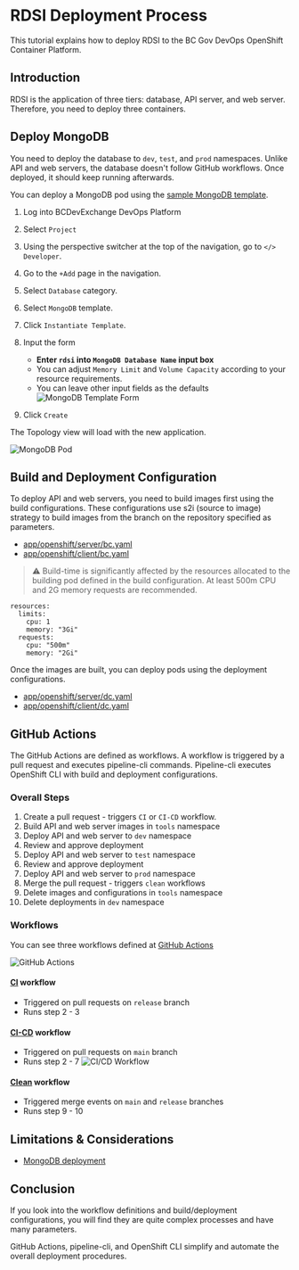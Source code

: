 # RDSI Deployment Process

This tutorial explains how to deploy RDSI to the BC Gov DevOps OpenShift Container Platform.

## Introduction

RDSI is the application of three tiers: database, API server, and web server. Therefore, you need to deploy three containers.

## Deploy MongoDB

You need to deploy the database to `dev`, `test`, and `prod` namespaces. Unlike API and web servers, the database doesn't follow GitHub workflows. Once deployed, it should keep running afterwards.

You can deploy a MongoDB pod using the [sample MongoDB template](https://github.com/sclorg/mongodb-container).

1. Log into BCDevExchange DevOps Platform
2. Select `Project` 
3. Using the perspective switcher at the top of the navigation, go to `</> Developer`.
4. Go to the `+Add` page in the navigation.
5. Select `Database` category.
6. Select `MongoDB` template.
7. Click `Instantiate Template`.
8. Input the form
   - **Enter `rdsi` into `MongoDB Database Name` input box**
   - You can adjust `Memory Limit` and `Volume Capacity` according to your resource requirements.
   - You can leave other input fields as the defaults
   ![MongoDB Template Form](./images/mongodb-template-form.png)

9. Click `Create`

The Topology view will load with the new application.

![MongoDB Pod](./images/topology-mongodb.png)

## Build and Deployment Configuration

To deploy API and web servers, you need to build images first using the build configurations. These configurations use s2i (source to image) strategy to build images from the branch on the repository specified as parameters.

- [app/openshift/server/bc.yaml](../openshift/server/bc.yaml)
- [app/openshift/client/bc.yaml](../openshift/client/bc.yaml)

> :warning: Build-time is significantly affected by the resources allocated to the building pod defined in the build configuration. At least 500m CPU and 2G memory requests are recommended.
```
resources:
  limits:
    cpu: 1
    memory: "3Gi"
  requests:
    cpu: "500m"
    memory: "2Gi"
```

Once the images are built, you can deploy pods using the deployment configurations.

- [app/openshift/server/dc.yaml](../openshift/server/dc.yaml)
- [app/openshift/client/dc.yaml](../openshift/client/dc.yaml)

## GitHub Actions

The GitHub Actions are defined as workflows. A workflow is triggered by a pull request and executes pipeline-cli commands. Pipeline-cli executes OpenShift CLI with build and deployment configurations.  

### Overall Steps

1. Create a pull request - triggers `CI` or `CI-CD` workflow.
2. Build API and web server images in `tools` namespace
3. Deploy API and web server to `dev` namespace
4. Review and approve deployment
5. Deploy API and web server to `test` namespace
6. Review and approve deployment
7. Deploy API and web server to `prod` namespace
8. Merge the pull request - triggers `clean` workflows
9. Delete images and configurations in `tools` namespace
10. Delete deployments in `dev` namespace 

### Workflows

You can see three workflows defined at [GitHub Actions](https://github.com/bcgov/citz-dst-capstone-2021/actions)

![GitHub Actions](./images/github-actions.png)

#### [CI](../../.github/workflows/app-CI.yml) workflow

- Triggered on pull requests on `release` branch
- Runs step 2 - 3

#### [CI-CD](../../.github/workflows/app-CI-CD.yml) workflow

- Triggered on pull requests on `main` branch
- Runs step 2 - 7
![CI/CD Workflow](./images/ci-cd-workflow.png)

#### [Clean](../../.github/workflows/clean.yml) workflow

- Triggered merge events on `main` and `release` branches
- Runs step 9 - 10

## Limitations & Considerations

- [MongoDB deployment](./limitation-recommendation.md#mongodb-deployment)

## Conclusion

If you look into the workflow definitions and build/deployment configurations, you will find they are quite complex processes and have many parameters.

GitHub Actions, pipeline-cli, and OpenShift CLI simplify and automate the overall deployment procedures.
